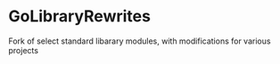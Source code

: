 # GoLibraryRewrites
Fork of select standard libarary modules, with modifications for various projects
